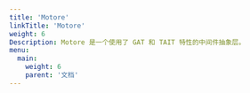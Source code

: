 ```yaml
---
title: 'Motore'
linkTitle: 'Motore'
weight: 6
Description: Motore 是一个使用了 GAT 和 TAIT 特性的中间件抽象层。
menu:
  main:
    weight: 6
    parent: '文档'
---
```

